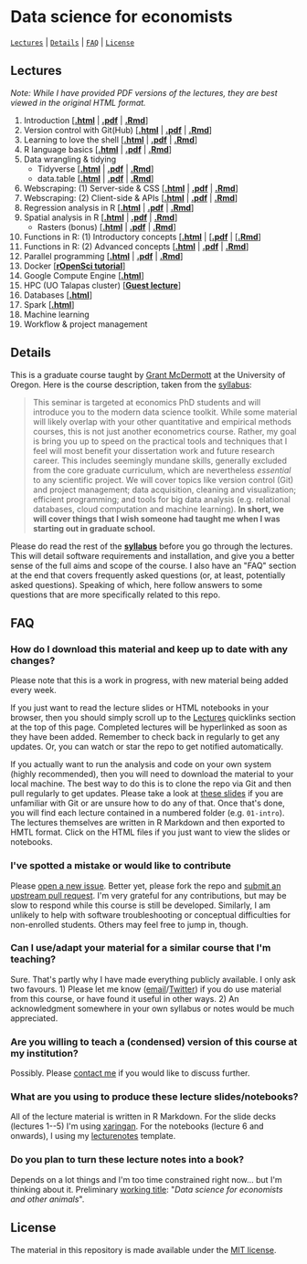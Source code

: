 # Data science for economists

[`Lectures`](#lectures) | [`Details`](#details) |
[`FAQ`](#faq) | [`License`](#license)

## Lectures

*Note: While I have provided PDF versions of the lectures, they are best viewed 
in the original HTML format.*

1. Introduction \[[**.html**](https://raw.githack.com/uo-ec607/lectures/master/01-intro/01-Intro.html) | [**.pdf**](https://raw.githack.com/uo-ec607/lectures/master/01-intro/01-Intro.pdf) | [**.Rmd**](https://raw.githack.com/uo-ec607/lectures/master/01-intro/01-Intro.Rmd)\]
2. Version control with Git(Hub) \[[**.html**](https://raw.githack.com/uo-ec607/lectures/master/02-git/02-Git.html) | [**.pdf**](https://raw.githack.com/uo-ec607/lectures/master/02-git/02-Git.pdf) | [**.Rmd**](https://raw.githack.com/uo-ec607/lectures/master/02-git/02-Git.Rmd)\]
3. Learning to love the shell \[[**.html**](https://raw.githack.com/uo-ec607/lectures/master/03-shell/03-shell.html) | [**.pdf**](https://raw.githack.com/uo-ec607/lectures/master/03-shell/03-shell.pdf) | [**.Rmd**](https://raw.githack.com/uo-ec607/lectures/master/03-shell/03-shell.Rmd)\]
4. R language basics \[[**.html**](https://raw.githack.com/uo-ec607/lectures/master/04-rlang/04-rlang.html) | [**.pdf**](https://raw.githack.com/uo-ec607/lectures/master/04-rlang/04-rlang.pdf) | [**.Rmd**](https://raw.githack.com/uo-ec607/lectures/master/04-rlang/04-rlang.Rmd)\]
5. Data wrangling & tidying
    - Tidyverse \[[**.html**](https://raw.githack.com/uo-ec607/lectures/master/05-tidyverse/05-tidyverse.html) | [**.pdf**](https://raw.githack.com/uo-ec607/lectures/master/05-tidyverse/05-tidyverse.pdf) | [**.Rmd**](https://raw.githack.com/uo-ec607/lectures/master/05-tidyverse/05-tidyverse.Rmd)\]
    - data.table \[[**.html**](https://raw.githack.com/uo-ec607/lectures/master/05-datatable/05-datatable.html) | [**.pdf**](https://raw.githack.com/uo-ec607/lectures/master/05-datatable/05-datatable.pdf) | [**.Rmd**](https://raw.githack.com/uo-ec607/lectures/master/05-datatable/05-datatable.Rmd)\]
6. Webscraping: (1) Server-side & CSS \[[**.html**](https://raw.githack.com/uo-ec607/lectures/master/06-web-css/06-web-css.html) | [**.pdf**](https://raw.githack.com/uo-ec607/lectures/master/06-web-css/06-web-css.pdf) | [**.Rmd**](https://raw.githack.com/uo-ec607/lectures/master/06-web-css/06-web-css.Rmd)\]
7. Webscraping: (2) Client-side & APIs \[[**.html**](https://raw.githack.com/uo-ec607/lectures/master/07-web-apis/07-web-apis.html) | [**.pdf**](https://raw.githack.com/uo-ec607/lectures/master/07-web-apis/07-web-apis.pdf) | [**.Rmd**](https://raw.githack.com/uo-ec607/lectures/master/07-web-apis/07-web-apis.Rmd)\]
8. Regression analysis in R \[[**.html**](https://raw.githack.com/uo-ec607/lectures/master/08-regression/08-regression.html) | [**.pdf**](https://raw.githack.com/uo-ec607/lectures/master/08-regression/08-regression.pdf) | [**.Rmd**](https://raw.githack.com/uo-ec607/lectures/master/08-regression/08-regression.Rmd)\]
9. Spatial analysis in R \[[**.html**](https://raw.githack.com/uo-ec607/lectures/master/09-spatial/09-spatial.html) | [**.pdf**](https://raw.githack.com/uo-ec607/lectures/master/09-spatial/09-spatial.pdf) | [**.Rmd**](https://raw.githack.com/uo-ec607/lectures/master/09-spatial/09-spatial.Rmd)\] 
    - Rasters (bonus) \[[**.html**](https://raw.githack.com/uo-ec607/lectures/master/09a-spatial-rasters/09a-spatial-rasters.html) | [**.pdf**](https://raw.githack.com/uo-ec607/lectures/master/09a-spatial-rasters/09a-spatial-rasters.pdf) | [**.Rmd**](https://raw.githack.com/uo-ec607/lectures/master/09a-spatial-rasters/09a-spatial-rasters.Rmd)\]
10. Functions in R: (1) Introductory concepts \[[**.html**](https://raw.githack.com/uo-ec607/lectures/master/10-funcs-intro/10-funcs-intro.html) | [[**.pdf**](https://raw.githack.com/uo-ec607/lectures/master/10-funcs-intro/10-funcs-intro.pdf) | [[**.Rmd**](https://raw.githack.com/uo-ec607/lectures/master/10-funcs-intro/10-funcs-intro.Rmd)\]
11. Functions in R: (2) Advanced concepts \[[**.html**](https://raw.githack.com/uo-ec607/lectures/master/11-funcs-adv/11-funcs-adv.html) | [**.pdf**](https://raw.githack.com/uo-ec607/lectures/master/11-funcs-adv/11-funcs-adv.pdf) | [**.Rmd**](https://raw.githack.com/uo-ec607/lectures/master/11-funcs-adv/11-funcs-adv.Rmd)\]
12. Parallel programming \[[**.html**](https://raw.githack.com/uo-ec607/lectures/master/12-parallel/12-parallel.html) | [**.pdf**](https://raw.githack.com/uo-ec607/lectures/master/12-parallel/12-parallel.pdf) | [**.Rmd**](https://raw.githack.com/uo-ec607/lectures/master/12-parallel/12-parallel.Rmd)\]
13. Docker \[[**rOpenSci tutorial**](http://ropenscilabs.github.io/r-docker-tutorial/)\]
14. Google Compute Engine \[[**.html**](https://raw.githack.com/uo-ec607/lectures/master/14-gce/14-gce.html)\]
15. HPC (UO Talapas cluster) \[[**Guest lecture**](https://docs.google.com/presentation/d/146u3W0J0ytGYBq7MZBOoE6wdbkEUrMIV-Fg5N3Cnsls/edit?usp=sharing)\]
16. Databases \[[**.html**](https://raw.githack.com/uo-ec607/lectures/master/16-databases/16-databases.html)\]
17. Spark \[[**.html**](https://raw.githack.com/uo-ec607/lectures/master/17-spark/17-spark.html)\]
18. Machine learning
19. Workflow & project management

## Details

This is a graduate course taught by [Grant McDermott](http://grantmcdermott.com) at the University of Oregon. Here is the course description, taken from the [syllabus](https://github.com/uo-ec607/syllabus/blob/master/syllabus.pdf):

> This seminar is targeted at economics PhD students and will introduce you to the modern data science toolkit. While some material will likely overlap with your other quantitative and empirical methods courses, this is not just another econometrics course. Rather, my goal is bring you up to speed on the practical tools and techniques that I feel will most benefit your dissertation work and future research career. This includes seemingly mundane skills, generally excluded from the core graduate curriculum, which are nevertheless *essential* to any scientific project. We will cover topics like version control (Git) and project management; data acquisition, cleaning and visualization; efficient programming; and tools for big data analysis (e.g. relational databases, cloud computation and machine learning). **In short, we will cover things that I wish someone had taught me when I was starting out in graduate school.**

Please do read the rest of the [**syllabus**](http://raw.githack.com/uo-ec607/syllabus/master/syllabus.pdf) before you go through the lectures. This will detail software requirements and installation, and give you a better sense of the full aims and scope of the course. I also have an "FAQ" section at the end that covers frequently asked questions (or, at least, potentially asked questions). Speaking of which, here follow answers to some questions that are more specifically related to this repo.

## FAQ

### How do I download this material and keep up to date with any changes?

Please note that this is a work in progress, with new material being added every week. 

If you just want to read the lecture slides or HTML notebooks in your browser, then you should simply scroll up to the [Lectures](#lectures) quicklinks section at the top of this page. Completed lectures will be hyperlinked as soon as they have been added. Remember to check back in regularly to get any updates. Or, you can watch or star the repo to get notified automatically.

If you actually want to run the analysis and code on your own system (highly recommended), then you will need to download the material to your local machine. The best way to do this is to clone the repo via Git and then pull regularly to get updates. Please take a look at [these slides](https://raw.githack.com/uo-ec607/lectures/master/02-git/02-Git.html) if you are unfamiliar with Git or are unsure how to do any of that. Once that's done, you will find each lecture contained in a numbered folder (e.g. `01-intro`). The lectures themselves are written in R Markdown and then exported to HMTL format. Click on the HTML files if you just want to view the slides or notebooks.

### I've spotted a mistake or would like to contribute

Please [open a new issue](https://help.github.com/articles/creating-an-issue/). Better yet, please fork the repo and [submit an upstream pull request](https://help.github.com/articles/creating-a-pull-request-from-a-fork/). I'm very grateful for any contributions, but may be slow to respond while this course is still be developed. Similarly, I am unlikely to help with software troubleshooting or conceptual difficulties for non-enrolled students. Others may feel free to jump in, though.

### Can I use/adapt your material for a similar course that I'm teaching?

Sure. That's partly why I have made everything publicly available. I only ask two favours. 1) Please let me know ([email](mailto:grantmcd@uoregon.edu)/[Twitter](https://twitter.com/grant_mcdermott)) if you do use material from this course, or have found it useful in other ways. 2) An acknowledgment somewhere in your own syllabus or notes would be much appreciated.

### Are you willing to teach a (condensed) version of this course at my institution?

Possibly. Please [contact me](mailto:grantmcd@uoregon.edu) if you would like to discuss further.

### What are you using to produce these lecture slides/notebooks?

All of the lecture material is written in R Markdown. For the slide decks (lectures 1--5) I'm using [xaringan](https://github.com/yihui/xaringan). For the notebooks (lecture 6 and onwards), I using my [lecturenotes](https://github.com/grantmcdermott/lecturenotes) template.

### Do you plan to turn these lecture notes into a book?

Depends on a lot things and I'm too time constrained right now... but I'm thinking about it. Preliminary [working title](https://en.wikipedia.org/wiki/My_Family_and_Other_Animals): "*Data science for economists and other animals*".

## License

The material in this repository is made available under the [MIT license](http://opensource.org/licenses/mit-license.php). 
